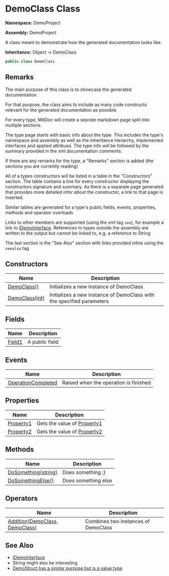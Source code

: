 # DemoClass Class

**Namespace:** DemoProject

**Assembly:** DemoProject

A class meant to demonstrate how the generated documentation looks like.

**Inheritance:** Object → DemoClass

```csharp
public class DemoClass
```

## Remarks

The main purpose of this class is to showcase the generated documentation.

For that purpose, the class aims to include as many code constructs relevant for the generated documentation as possible.

For every type, MdDoc will create a seprate markdown page split into multiple sections.

The type page starts with basic info about the type. This includes the type's namespace and assembly as well as the inheritance hierarchy, implemented interfaces and applied attribues. The type info will be followed by the summary provided in the xml documentation comments.

If there are any remarks for the type, a "Remarks" section is added (the sections you are currently reading)

All of a types constructors will be listed in a table in the "Constructors" section. The table contains a line for every constructor displaying the constructors signature and summary. As there is a separate page generated that provides more detailed infor about the constructor, a link to that page is inserted.

Similar tables are generated for a type's public fields, events, properties, methods and operator overloads

Links to other members are supported (using the xml tag `see`), for example a link to [IDemoInterface](../IDemoInterface/IDemoInterface.md). References to types outside the assembly are written to the output             but cannot be linked to, e.g. a reference to String

The last section is the "See Also" section with links provided inline using the `seealso` tag

## Constructors

| Name                                        | Description                                                           |
| ------------------------------------------- | --------------------------------------------------------------------- |
| [DemoClass()](DemoClass-constructors.md)    | Initializes a new instance of DemoClass                               |
| [DemoClass(int)](DemoClass-constructors.md) | Initializes a new instance of DemoClass with the specified parameters |

## Fields

| Name                                 | Description    |
| ------------------------------------ | -------------- |
| [Field1](fields/DemoClass.Field1.md) | A public field |

## Events

| Name                                                         | Description                           |
| ------------------------------------------------------------ | ------------------------------------- |
| [OperationCompleted](events/DemoClass.OperationCompleted.md) | Raised when the operation is finished |

## Properties

| Name                                           | Description                                                      |
| ---------------------------------------------- | ---------------------------------------------------------------- |
| [Property1](properties/DemoClass.Property1.md) | Gets the value of [Property1](properties/DemoClass.Property1.md) |
| [Property2](properties/DemoClass.Property2.md) | Gets the value of [Property2](properties/DemoClass.Property2.md) |

## Methods

| Name                                                      | Description         |
| --------------------------------------------------------- | ------------------- |
| [DoSomething(string)](methods/DemoClass.DoSomething.md)   | Does something ;)   |
| [DoSomethingElse()](methods/DemoClass.DoSomethingElse.md) | Does something else |

## Operators

| Name                                                              | Description                         |
| ----------------------------------------------------------------- | ----------------------------------- |
| [Addition(DemoClass, DemoClass)](operators/DemoClass.Addition.md) | Combines two instances of DemoClass |

## See Also

- [IDemoInterface](../IDemoInterface/IDemoInterface.md)
- String might also be interesting
- [DemoStruct has a similar purpose but is a value type](../DemoStruct/DemoStruct.md)
